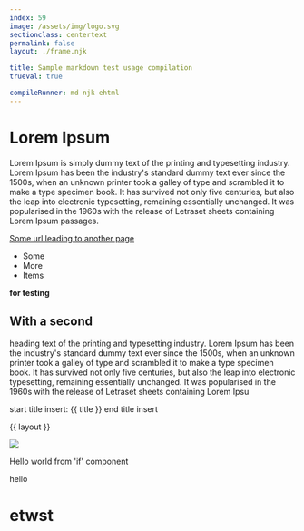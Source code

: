 ```yaml
---
index: 59
image: /assets/img/logo.svg
sectionclass: centertext
permalink: false
layout: ./frame.njk

title: Sample markdown test usage compilation
trueval: true

compileRunner: md njk ehtml
---
```


# Lorem Ipsum

Lorem Ipsum is simply dummy text of the printing and typesetting industry. Lorem Ipsum has been the industry's standard dummy text ever since the 1500s, when an unknown printer took a galley of type and scrambled it to make a type specimen book. It has survived not only five centuries, but also the leap into electronic typesetting, remaining essentially unchanged. It was popularised in the 1960s with the release of Letraset sheets containing Lorem Ipsum passages.

[Some url leading to another page](/another-page)

- Some
- More
- Items

**for testing**

## With a second

heading text of the printing and typesetting industry. Lorem Ipsum has been the industry's standard dummy text ever since the 1500s, when an unknown printer took a galley of type and scrambled it to make a type specimen book. It has survived not only five centuries, but also the leap into electronic typesetting, remaining essentially unchanged. It was popularised in the 1960s with the release of Letraset sheets containing Lorem Ipsu

start title insert:
{{ title }}
end title insert

{{ layout }}

<img src="{{image}}" />

<if cond="index <= 80">
    <p class="ifyes">
        Hello world from 'if' component
    <p>
</if>

hello

# etwst